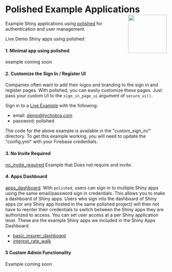 # Polished Example Applications <img src="images/polished_logo_transparent.png" align="right" width="120" />

Example Shiny applications using [polished](https://github.com/Tychobra/polished) for authentication and user management.

Live Demo Shiny apps using polished

#### 1. Minimal app using polished

example coming soon

#### 2. Customize the Sign In / Register UI

Companies often want to add their logos and branding to the sign in and register pages.  With polished, you can easily customize these pages.  Just pass your custom UI to the `sign_in_page_ui` argument of `secure_ui()`.  

Sign in to a [Live Example](https://tychobra.shinyapps.io/custom_sign_in) with the following:

 - email: demo@tychobra.com
 - password: polished

The code for the above example is available in the "custom_sign_in/" directory.  To get this example working, you will need to update the "config.yml" with your Firebase credentials. 

#### 3. No Invite Required

[no_invite_required](https://tychobra.shinyapps.io/no_) Example that Does not require and invite.

#### 4. Apps Dashboard

[apps_dashboard](https://tychobra.shinyapps.io/apps_dashboard). With `polished`, users can sign in to multiple Shiny apps using the same email/password sign in credentials.  This allows you to make a dashboard of Shiny apps.  Users who sign into the dashboard of Shiny apps (or any Shiny app hosted in the same polished project) will then not have to reenter their credentials to switch between the Shiny apps they are authorized to access.  You can set user access at a per Shiny application level.  These are the example Shiny apps we included in the Shiny Apps Dashboard
  - [basic_insurer_dashboard](https://tychobra.shinyapps.io/basic_insurer_dashboard)
  - [interest_rate_walk](https://tychobra.shinyapps.io/interest_rate_walk)

#### 5 Custom Admin Functionality

Example coming soon
